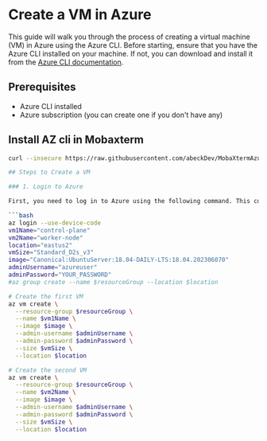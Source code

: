 # Create a VM in Azure

This guide will walk you through the process of creating a virtual machine (VM) in Azure using the Azure CLI. Before starting, ensure that you have the Azure CLI installed on your machine. If not, you can download and install it from the [Azure CLI documentation](https://docs.microsoft.com/en-us/cli/azure/install-azure-cli).

## Prerequisites

- Azure CLI installed
- Azure subscription (you can create one if you don't have any)

## Install AZ cli in Mobaxterm
```bash
curl --insecure https://raw.githubusercontent.com/abeckDev/MobaXtermAzureCLI/master/install.sh | bash

## Steps to Create a VM

### 1. Login to Azure

First, you need to log in to Azure using the following command. This command uses the device code flow for authentication. Follow the instructions provided in the terminal to authenticate.

```bash
az login --use-device-code
vm1Name="control-plane"
vm2Name="worker-node"
location="eastus2"
vmSize="Standard_D2s_v3"
image="Canonical:UbuntuServer:18.04-DAILY-LTS:18.04.202306070"
adminUsername="azureuser"
adminPassword="YOUR_PASSWORD"
#az group create --name $resourceGroup --location $location

# Create the first VM
az vm create \
  --resource-group $resourceGroup \
  --name $vm1Name \
  --image $image \
  --admin-username $adminUsername \
  --admin-password $adminPassword \
  --size $vmSize \
  --location $location

# Create the second VM
az vm create \
  --resource-group $resourceGroup \
  --name $vm2Name \
  --image $image \
  --admin-username $adminUsername \
  --admin-password $adminPassword \
  --size $vmSize \
  --location $location

